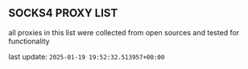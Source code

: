 ## SOCKS4 PROXY LIST

all proxies in this list were collected from open sources and tested for functionality

last update: `2025-01-19 19:52:32.513957+00:00`